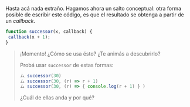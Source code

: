 Hasta acá nada extraño. Hagamos ahora un salto conceptual: otra forma posible de escribir este código, es que el resultado se obtenga a partir de un _callback_.

```javascript
function successor(x, callback) {
 callback(x + 1);
}
```

> ¡Momento! ¿Cómo se usa ésto? ¿Te animás a descubrirlo? 
> 
> Probá usar `successor` de estas formas:  
>
> ```javascript
> ム successor(30)
> ム successor(30, (r) => r + 1)
> ム successor(30, (r) => { console.log(r + 1) } )
> ```
>
> ¿Cuál de ellas anda y por qué?